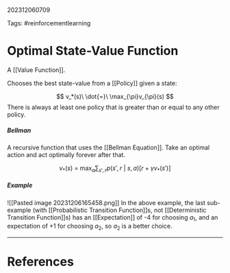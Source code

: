 202312060709

Tags: #reinforcementlearning 

# Optimal State-Value Function
A [[Value Function]].

Chooses the best state-value from a [[Policy]] given a state:

$$
v_*(s)\ \dot{=}\ \max_{\pi}v_{\pi}(s)
$$
There is always at least one policy that is greater than or equal to any other policy.

##### Bellman
A recursive function that uses the [[Bellman Equation]].
Take an optimal action and act optimally forever after that.

$$
v_*(s)\ =\ \max_a \sum_{s', r}p(s', r\ |\ s, a)[r + \gamma v_*(s')]
$$
##### Example
![[Pasted image 20231206165458.png]]
In the above example, the last sub-example (with [[Probabilistic Transition Function]]s, not [[Deterministic Transition Function]]s) has an [[Expectation]] of -4 for choosing $a_1$, and an expectation of +1 for choosing $a_2$, so $a_2$ is a better choice.


---
# References
